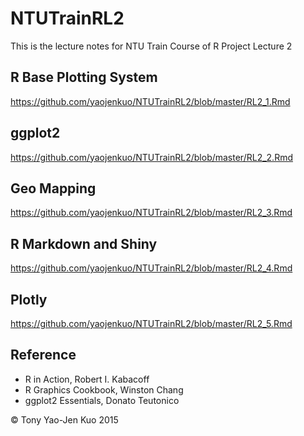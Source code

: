 # NTUTrainRL2
This is the lecture notes for NTU Train Course of R Project Lecture 2

## R Base Plotting System

https://github.com/yaojenkuo/NTUTrainRL2/blob/master/RL2_1.Rmd

## ggplot2

https://github.com/yaojenkuo/NTUTrainRL2/blob/master/RL2_2.Rmd

## Geo Mapping

https://github.com/yaojenkuo/NTUTrainRL2/blob/master/RL2_3.Rmd

## R Markdown and Shiny

https://github.com/yaojenkuo/NTUTrainRL2/blob/master/RL2_4.Rmd

## Plotly

https://github.com/yaojenkuo/NTUTrainRL2/blob/master/RL2_5.Rmd

## Reference
* R in Action, Robert I. Kabacoff
* R Graphics Cookbook, Winston Chang
* ggplot2 Essentials, Donato Teutonico

&copy; Tony Yao-Jen Kuo 2015
